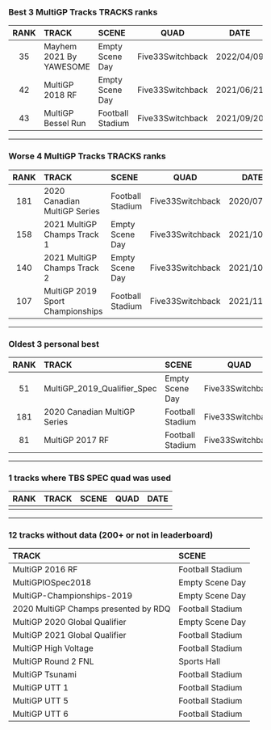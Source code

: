 ### Best 3 MultiGP Tracks TRACKS ranks
|RANK|TRACK|SCENE|QUAD|DATE|
|:---:|:---|:---|:---:|:---:|
|35|Mayhem 2021 By YAWESOME|Empty Scene Day|Five33Switchback|2022/04/09|
|42|MultiGP 2018 RF|Empty Scene Day|Five33Switchback|2021/06/21|
|43|MultiGP Bessel Run|Football Stadium|Five33Switchback|2021/09/20|
---
### Worse 4 MultiGP Tracks TRACKS ranks
|RANK|TRACK|SCENE|QUAD|DATE|
|:---:|:---|:---|:---:|:---:|
|181|2020 Canadian MultiGP Series|Football Stadium|Five33Switchback|2020/07/25|
|158|2021 MultiGP Champs Track 1|Empty Scene Day|Five33Switchback|2021/10/28|
|140|2021 MultiGP Champs Track 2|Empty Scene Day|Five33Switchback|2021/10/29|
|107|MultiGP 2019 Sport Championships|Football Stadium|Five33Switchback|2021/11/01|
---
### Oldest 3 personal best
|RANK|TRACK|SCENE|QUAD|DATE|
|:---:|:---|:---|:---:|:---:|
|51|MultiGP_2019_Qualifier_Spec|Empty Scene Day|Five33Switchback|2020/07/20|
|181|2020 Canadian MultiGP Series|Football Stadium|Five33Switchback|2020/07/25|
|81|MultiGP 2017 RF|Football Stadium|Five33Switchback|2020/10/12|
---
### 1 tracks where TBS SPEC quad was used
|RANK|TRACK|SCENE|QUAD|DATE|
|:---:|:---|:---|:---:|:---:|
||||||
---
### 12 tracks without data (200+ or not in leaderboard)
|TRACK|SCENE|
|:---|:---|
|MultiGP 2016 RF|Football Stadium|
|MultiGPIOSpec2018|Empty Scene Day|
|MultiGP-Championships-2019|Empty Scene Day|
|2020 MultiGP Champs presented by RDQ|Football Stadium|
|MultiGP 2020 Global Qualifier|Empty Scene Day|
|MultiGP 2021 Global Qualifier|Football Stadium|
|MultiGP High Voltage|Football Stadium|
|MultiGP Round 2 FNL|Sports Hall|
|MultiGP Tsunami|Football Stadium|
|MultiGP UTT 1|Football Stadium|
|MultiGP UTT 5|Football Stadium|
|MultiGP UTT 6|Football Stadium|
